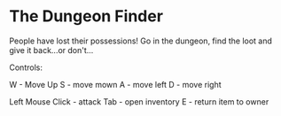 # The Dungeon Finder

People have lost their possessions! Go in the dungeon, find the loot and give it back...or don't...

Controls:

W - Move Up
S - move mown
A - move left
D - move right

Left Mouse Click - attack
Tab - open inventory
E - return item to owner
